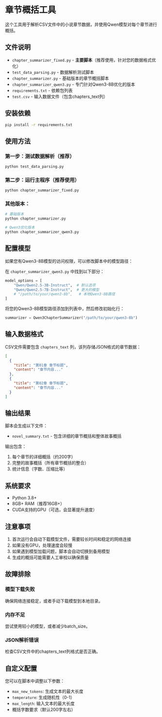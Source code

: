 # 章节概括工具

这个工具用于解析CSV文件中的小说章节数据，并使用Qwen模型对每个章节进行概括。

## 文件说明

- `chapter_summarizer_fixed.py` - **主要脚本**（推荐使用，针对您的数据格式优化）
- `test_data_parsing.py` - 数据解析测试脚本
- `chapter_summarizer.py` - 基础版本的章节概括脚本
- `chapter_summarizer_qwen3.py` - 专门针对Qwen3-8B优化的版本
- `requirements.txt` - 依赖包列表
- `test.csv` - 输入数据文件（包含chapters_text列）

## 安装依赖

```bash
pip install -r requirements.txt
```

## 使用方法

### 第一步：测试数据解析（推荐）
```bash
python test_data_parsing.py
```

### 第二步：运行主程序（推荐使用）
```bash
python chapter_summarizer_fixed.py
```

### 其他版本：
```bash
# 基础版本
python chapter_summarizer.py

# Qwen3优化版本
python chapter_summarizer_qwen3.py
```

## 配置模型

如果您有Qwen3-8B模型的访问权限，可以修改脚本中的模型路径：

在 `chapter_summarizer_qwen3.py` 中找到以下部分：
```python
model_options = [
    "Qwen/Qwen2.5-3B-Instruct",  # 默认选项
    "Qwen/Qwen2.5-7B-Instruct",  # 更大的模型
    # "/path/to/your/qwen3-8b",   # 本地Qwen3-8B路径
]
```

将您的Qwen3-8B模型路径添加到列表中，然后修改初始化行：
```python
summarizer = Qwen3ChapterSummarizer("/path/to/your/qwen3-8b")
```

## 输入数据格式

CSV文件需要包含 `chapters_text` 列，该列存储JSON格式的章节数据：

```json
[
  {
    "title": "第01章 章节标题",
    "content": "章节内容..."
  },
  {
    "title": "第02章 章节标题",
    "content": "章节内容..."
  }
]
```

## 输出结果

脚本会生成以下文件：
- `novel_summary.txt` - 包含详细的章节概括和整体故事概括

输出包含：
1. 每个章节的详细概括（约200字）
2. 完整的故事概括（所有章节概括的整合）
3. 统计信息（字数、压缩比等）

## 系统要求

- Python 3.8+
- 8GB+ RAM（推荐16GB+）
- CUDA支持的GPU（可选，会显著提升速度）

## 注意事项

1. 首次运行会自动下载模型文件，需要较长时间和稳定的网络连接
2. 如果没有GPU，处理速度会较慢
3. 如果遇到模型加载问题，脚本会自动切换到备用模型
4. 生成的概括可能需要人工审校以确保质量

## 故障排除

### 模型下载失败
确保网络连接稳定，或者手动下载模型到本地目录。

### 内存不足
尝试使用较小的模型，或者减少batch_size。

### JSON解析错误
检查CSV文件中的chapters_text列格式是否正确。

## 自定义配置

您可以在脚本中调整以下参数：
- `max_new_tokens`: 生成文本的最大长度
- `temperature`: 生成随机性（0-1）
- `max_length`: 输入文本的最大长度
- 概括字数要求（默认200字左右）